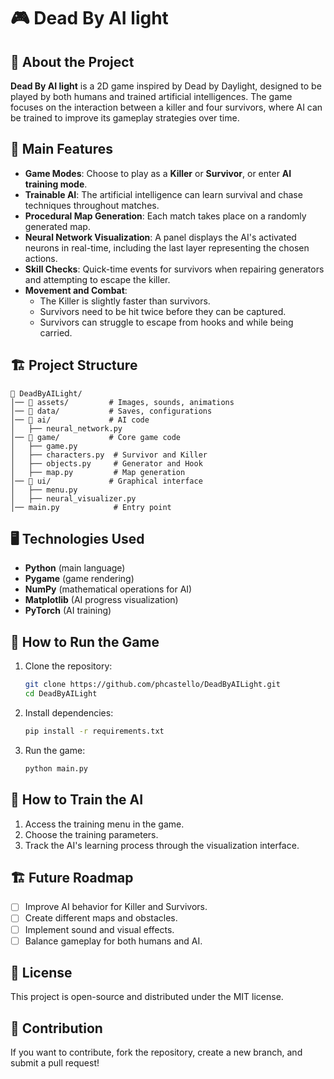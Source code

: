 # 🎮 Dead By AI light

## 📝 About the Project
**Dead By AI light** is a 2D game inspired by Dead by Daylight, designed to be played by both humans and trained artificial intelligences. The game focuses on the interaction between a killer and four survivors, where AI can be trained to improve its gameplay strategies over time.

## 📌 Main Features
- **Game Modes**: Choose to play as a **Killer** or **Survivor**, or enter **AI training mode**.
- **Trainable AI**: The artificial intelligence can learn survival and chase techniques throughout matches.
- **Procedural Map Generation**: Each match takes place on a randomly generated map.
- **Neural Network Visualization**: A panel displays the AI's activated neurons in real-time, including the last layer representing the chosen actions.
- **Skill Checks**: Quick-time events for survivors when repairing generators and attempting to escape the killer.
- **Movement and Combat**:
  - The Killer is slightly faster than survivors.
  - Survivors need to be hit twice before they can be captured.
  - Survivors can struggle to escape from hooks and while being carried.

## 🏗 Project Structure

```
📂 DeadByAILight/
│── 📂 assets/         # Images, sounds, animations
│── 📂 data/           # Saves, configurations
│── 📂 ai/             # AI code
│   ├── neural_network.py
│── 📂 game/           # Core game code
│   ├── game.py
│   ├── characters.py  # Survivor and Killer
│   ├── objects.py     # Generator and Hook
│   ├── map.py         # Map generation
│── 📂 ui/             # Graphical interface
│   ├── menu.py
│   ├── neural_visualizer.py
│── main.py            # Entry point
```

## 🖥 Technologies Used
- **Python** (main language)
- **Pygame** (game rendering)
- **NumPy** (mathematical operations for AI)
- **Matplotlib** (AI progress visualization)
- **PyTorch** (AI training)

## 🚀 How to Run the Game
1. Clone the repository:
   ```sh
   git clone https://github.com/phcastello/DeadByAILight.git
   cd DeadByAILight
   ```
2. Install dependencies:
   ```sh
   pip install -r requirements.txt
   ```
3. Run the game:
   ```sh
   python main.py
   ```

## 🤖 How to Train the AI
1. Access the training menu in the game.
2. Choose the training parameters.
3. Track the AI's learning process through the visualization interface.

## 🏗 Future Roadmap
- [ ] Improve AI behavior for Killer and Survivors.
- [ ] Create different maps and obstacles.
- [ ] Implement sound and visual effects.
- [ ] Balance gameplay for both humans and AI.

## 📜 License
This project is open-source and distributed under the MIT license.

## 📢 Contribution
If you want to contribute, fork the repository, create a new branch, and submit a pull request!

